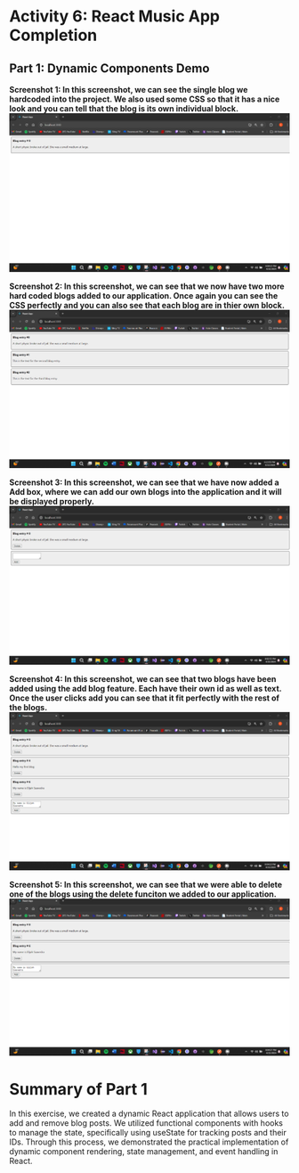 # Activity 6: React Music App Completion

## Part 1: Dynamic Components Demo
**Screenshot 1: In this screenshot, we can see the single blog we hardcoded into the project. We also used some CSS so that it has a nice look and you can tell that the blog is its own individual block.**
![](https://raw.githubusercontent.com/Eli9Saavedra/CST391Public/main/Activity7/Images/1.1.png)

**Screenshot 2: In this screenshot, we can see that we now have two more hard coded blogs added to our application. Once again you can see the CSS perfectly and you can also see that each blog are in thier own block.**
![](https://raw.githubusercontent.com/Eli9Saavedra/CST391Public/main/Activity7/Images/1.2.png)

**Screenshot 3: In this screenshot, we can see that we have now added a Add box, where we can add our own blogs into the application and it will be displayed properly.**
![](https://raw.githubusercontent.com/Eli9Saavedra/CST391Public/main/Activity7/Images/1.3.png)

**Screenshot 4: In this screenshot, we can see that two blogs have been added using the add blog feature. Each have their own id as well as text. Once the user clicks add you can see that it fit perfectly with the rest of the blogs.**
![](https://raw.githubusercontent.com/Eli9Saavedra/CST391Public/main/Activity7/Images/1.4.png)

**Screenshot 5: In this screenshot, we can see that we were able to delete one of the blogs using the delete funciton we added to our application.**
![](https://raw.githubusercontent.com/Eli9Saavedra/CST391Public/main/Activity7/Images/1.5.png)

# Summary of Part 1
In this exercise, we created a dynamic React application that allows users to add and remove blog posts. We utilized functional components with hooks to manage the state, specifically using useState for tracking posts and their IDs. Through this process, we demonstrated the practical implementation of dynamic component rendering, state management, and event handling in React.



























